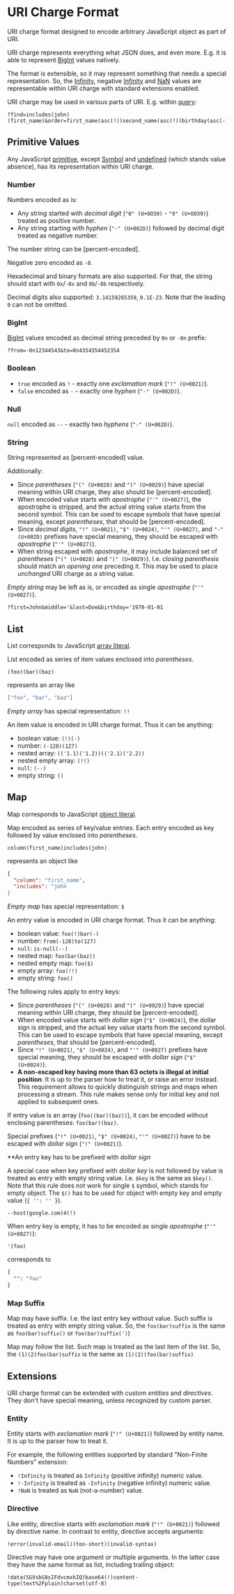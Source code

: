 # URI Charge Format

URI charge format designed to encode arbitrary JavaScript object as part of URI.

URI charge represents everything what JSON does, and even more. E.g. it is able to represent [BigInt] values natively.

The format is extensible, so it may represent something that needs a special representation. So, the [Infinity],
negative [Infinity] and [NaN] values are representable within URI charge with standard extensions enabled.

URI charge may be used in various parts of URI. E.g. within [query]:

```
?find=includes(john)(first_name)&order=first_name(asc(!))second_name(asc(!))birthday(asc(-))&range=from(10)to(20)
```

[bigint]: https://developer.mozilla.org/en-US/docs/Web/JavaScript/Reference/Global_Objects/BigInt
[infinity]: https://developer.mozilla.org/en-US/docs/Web/JavaScript/Reference/Global_Objects/Infinity
[nan]: https://developer.mozilla.org/en-US/docs/Web/JavaScript/Reference/Global_Objects/NaN
[query]: https://www.rfc-editor.org/rfc/rfc3986#section-3.4

## Primitive Values

Any JavaScript [primitive], except [Symbol] and [undefined] (which stands value absence), has its representation within
URI charge.

[primitive]: https://developer.mozilla.org/en-US/docs/Glossary/Primitive
[symbol]: https://developer.mozilla.org/en-US/docs/Web/JavaScript/Reference/Global_Objects/Symbol
[undefined]: https://developer.mozilla.org/en-US/docs/Glossary/undefined

### Number

Numbers encoded as is:

- Any string started with _decimal digit_ (`"0" (U+OO30)` - `"9" (U+OO39)`) treated as positive number.
- Any string starting with _hyphen_ (`"-" (U+002D)`) followed by decimal digit treated as negative number.

The number string can be [percent-encoded].

Negative zero encoded as `-0`.

Hexadecimal and binary formats are also supported. For that, the string should start with `0x`/`-0x` and `0b`/`-0b` respectively.

Decimal digits also supported: `3.14159265359`, `0.1E-23`. Note that the leading `0` can not be omitted.

### BigInt

[BigInt] values encoded as decimal string preceded by `0n` or `-0n` prefix:

```
?from=-0n12344543&to=0n4354354452354
```

### Boolean

- `true` encoded as `!` - exactly one _exclamation mark_ (`"!" (U+0021)`).
- `false` encoded as `-` - exactly one _hyphen_ (`"-" (U+002D)`).

### Null

`null` encoded as `--` - exactly two _hyphens_ (`"-" (U+002D)`).

### String

String represented as [percent-encoded] value.

Additionally:

- Since _parentheses_ (`"(" (U+0028)` and `")" (U+0029)`) have special meaning within URI charge, they also should be
  [percent-encoded].
- When encoded value starts with _apostrophe_ (`"'" (U+0027)`), the apostrophe is stripped, and the actual string value
  starts from the second symbol. This can be used to escape symbols that have special meaning, except _parentheses_,
  that should be [percent-encoded].
- Since _decimal digits_, `"!" (U+0021)`, `"$" (U+0024)`, `"'" (U+0027)`, and `"-" (U+002D)` prefixes have special
  meaning, they should be escaped with _apostrophe_ (`"'" (U+0027)`).
- When string escaped with _apostrophe_, it may include balanced set of _parentheses_ (`"(" (U+0028)`
  and `")" (U+0029)`). I.e. _closing parenthesis_ should match an _opening_ one preceding it.
  This may be used to place _unchanged_ URI charge as a string value.

_Empty string_ may be left as is, or encoded as single _apostrophe_ (`"'" (U+0027)`).

```
?first=John&middle='&last=Doe&birthday='1970-01-01
```

[percent=encoded]: https://www.rfc-editor.org/rfc/rfc3986#section-2.1

## List

List corresponds to JavaScript [array literal].

List encoded as series of item values enclosed into _parentheses_.

```
(foo)(bar)(baz)
```

represents an array like

```json
["foo", "bar", "baz"]
```

_Empty array_ has special representation: `!!`

An item value is encoded in URI charge format. Thus it can be anything:

- boolean value: `(!)(-)`
- number: `(-128)(127)`
- nested array: `(('1.1)('1.2))(('2.1)('2.2))`
- nested empty array: `(!!)`
- `null`: `(--)`
- empty string: `()`

[array literal]: https://developer.mozilla.org/en-US/docs/Web/JavaScript/Guide/Grammar_and_types#array_literals

## Map

Map corresponds to JavaScript [object literal].

Map encoded as series of key/value entries. Each entry encoded as key followed by value enclosed into _parentheses_.

```
column(first_name)includes(john)
```

represents an object like

```json
{
  "column": "first_name",
  "includes": "john
}
```

_Empty map_ has special representation: `$`

An entry value is encoded in URI charge format. Thus it can be anything:

- boolean value: `foo(!)bar(-)`
- number: `from(-128)to(127)`
- `null`: `is-null(--)`
- nested map: `foo(bar(baz))`
- nested empty map: `foo($)`
- empty array: `foo(!!)`
- empty string: `foo()`

The following rules apply to entry keys:

- Since _parentheses_ (`"(" (U+0028)` and `")" (U+0029)`) have special meaning within URI charge, they should be
  [percent-encoded].
- When encoded value starts with _dollar sign_ (`"$" (U+0024)`), the dollar sign is stripped, and the actual key value
  starts from the second symbol. This can be used to escape symbols that have special meaning, except _parentheses_,
  that should be [percent-encoded].
- Since `"!" (U+0021)`, `"$" (U+0024)`, and `"'" (U+0027)` prefixes have special meaning, they should be escaped
  with _dollar sign_ (`"$" (U+0024)`).
- **A non-escaped key having more than 63 octets is illegal at initial position**. It is up to the parser how to treat
  it, or raise an error instead. This requirement allows to quickly distinguish strings and maps when processing a
  stream. This rule makes sense only for initial key and not applied to subsequent ones.

If entry value is an array (`foo((bar)(baz))`), it can be encoded without enclosing parentheses: `foo(bar)(baz)`.

Special prefixes (`"!" (U+0021)`, `"$" (U+0024)`, `"'" (U+0027)`) have to be escaped with _dollar sign_
(`"!" (U+0021)`).

\*\*An entry key has to be prefixed with _dollar sign_

A special case when key prefixed with _dollar key_ is not followed by value is treated as entry with empty string value.
I.e. `$key` is the same as `$key()`. Note that this rule does not work for single `$` symbol, which stands for empty
object. The `$()` has to be used for object with empty key and empty value (`{ '': '' }`).

```
--host(google.com)4(!)
```

When entry key is empty, it has to be encoded as single _apostrophe_ (`"'" (U+0027)`):

```
'(foo)
```

corresponds to

```json
{
  "": "foo"
}
```

[object literal]: https://developer.mozilla.org/en-US/docs/Web/JavaScript/Guide/Grammar_and_types#object_literals

### Map Suffix

Map may have suffix. I.e. the last entry key without value. Such suffix is treated as entry with empty string value.
So, the `foo(bar)suffix` is the same as `foo(bar)suffix()` or `foo(bar)suffix(')`)

Map may follow the list. Such map is treated as the last item of the list.
So, the `(1)(2)foo(bar)suffix` is the same as `(1)(2)(foo(bar)suffix)`

## Extensions

URI charge format can be extended with custom _entities_ and _directives_. They don't have special meaning, unless
recognized by custom parser.

### Entity

Entity starts with _exclamation mark_ (`"!" (U+0021)`) followed by entity name. It is up to the parser how to treat it.

For example, the following entities supported by standard "Non-Finite Numbers" extension:

- `!Infinity` is treated as `Infinity` (positive infinity) numeric value.
- `!-Infinity` is treated as `-Infinity` (negative infinity) numeric value.
- `!NaN` is treated as `NaN` (not-a-number) value.

### Directive

Like entity, directive starts with _exclamation mark_ (`"!" (U+0021)`) followed by directive name. In contrast to
entity, directive accepts arguments:

```
!error(invalid-email)(too-short)(invalid-syntax)
```

Directive may have one argument or multiple arguments. In the latter case they have the same format as list, including
trailing object:

```
!data(SGVsbG8sIFdvcmxkIQ)base64(!)content-type(text%2Fplain)charset(utf-8)
```

